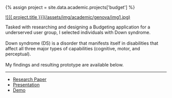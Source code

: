 ---
---
{% assign project = site.data.academic.projects['budget'] %}

<a aria-hidden="true" class="work__image" href="{{ project.site-url }}" title="Visit {{ project.title }}" target="_blank" rel="external">
  ![{{ project.title }}](/assets/img/academic/genova/img1.jpg)
</a>  

Tasked with researching and designing a Budgeting application for a underserved user group, I selected individuals with Down syndrome.
<br><br>
Down syndrome (DS) is a disorder that manifests itself in disabilities that affect all three major types of capabilities (cognitive, motor, and perceptual).
<br><br>
My findings and resulting prototype are available below. 
							
<hr/>
<ul class="academic-detail__links">
  <li><a href="/academic/{{ project.folder }}/{{ project.research-paper }}" title="" target="_blank" rel="external">Research Paper</a></li>
  <li><a href="{{ project.folder }}/{{ project.presentation }}" title="" target="_blank" rel="external">Presentation</a></li>
  <li><a href="{{ project.demo }}" title="" target="_blank" rel="external">Demo</a></li>
</ul>